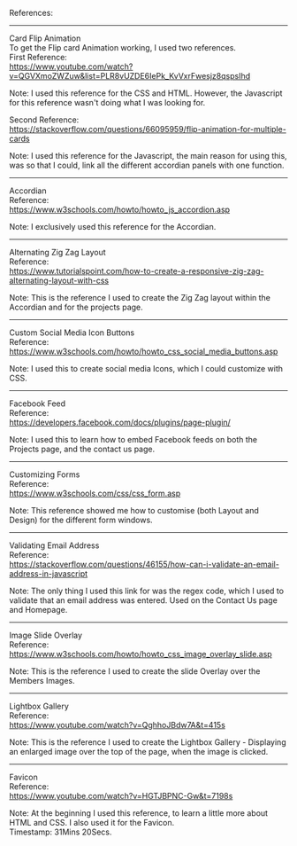 References:

-----------------------------------------------------------------------------------------------

Card Flip Animation</br>
To get the Flip card Animation working, I used two references.</br>
First Reference:</br>
https://www.youtube.com/watch?v=QGVXmoZWZuw&list=PLR8vUZDE6IePk_KvVxrFwesjz8qspsIhd

Note: I used this reference for the CSS and HTML. However, the Javascript for this reference 
      wasn't doing what I was looking for. 
      
Second Reference:</br>
https://stackoverflow.com/questions/66095959/flip-animation-for-multiple-cards

Note: I used this reference for the Javascript, the main reason for using this, was so that I could, 
      link all the different accordian panels with one function.

-----------------------------------------------------------------------------------------------

Accordian</br>
Reference:</br>
https://www.w3schools.com/howto/howto_js_accordion.asp

Note: I exclusively used this reference for the Accordian.

-----------------------------------------------------------------------------------------------

Alternating Zig Zag Layout</br>
Reference:</br>
https://www.tutorialspoint.com/how-to-create-a-responsive-zig-zag-alternating-layout-with-css

Note: This is the reference I used to create the Zig Zag layout within the Accordian and for the projects page. 

-----------------------------------------------------------------------------------------------

Custom Social Media Icon Buttons</br>
Reference:</br>
https://www.w3schools.com/howto/howto_css_social_media_buttons.asp

Note: I used this to create social media Icons, which I could customize with CSS.

-----------------------------------------------------------------------------------------------

Facebook Feed</br>
Reference:</br>
https://developers.facebook.com/docs/plugins/page-plugin/

Note: I used this to learn how to embed Facebook feeds on both the Projects page, and the contact us page. 

-----------------------------------------------------------------------------------------------

Customizing Forms</br>
Reference:</br>
https://www.w3schools.com/css/css_form.asp

Note: This reference showed me how to customise (both Layout and Design) for the different form windows. 

-----------------------------------------------------------------------------------------------

Validating Email Address</br>
Reference:</br>
https://stackoverflow.com/questions/46155/how-can-i-validate-an-email-address-in-javascript

Note: The only thing I used this link for was the regex code, 
      which I used to validate that an email address was entered. 
      Used on the Contact Us page and Homepage.

-----------------------------------------------------------------------------------------------

Image Slide Overlay</br>
Reference:</br>
https://www.w3schools.com/howto/howto_css_image_overlay_slide.asp

Note: This is the reference I used to create the slide Overlay over the Members Images. 

-----------------------------------------------------------------------------------------------

Lightbox Gallery</br>
Reference:</br>
https://www.youtube.com/watch?v=QghhoJBdw7A&t=415s

Note: This is the reference I used to create the Lightbox Gallery
      - Displaying an enlarged image over the top of the page, when the image is clicked. 

-----------------------------------------------------------------------------------------------

Favicon</br>
Reference:</br>
https://www.youtube.com/watch?v=HGTJBPNC-Gw&t=7198s

Note: At the beginning I used this reference, to learn a little more about HTML and CSS. 
      I also used it for the Favicon.</br>
      Timestamp: 31Mins 20Secs. 
